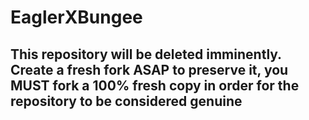 # EaglerXBungee
## This repository will be deleted imminently. Create a fresh fork ASAP to preserve it, you MUST fork a 100% fresh copy in order for the repository to be considered genuine
